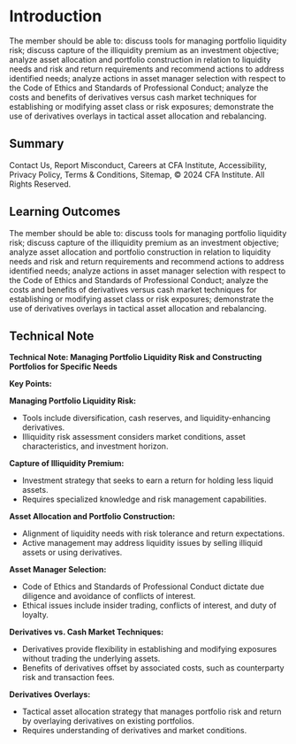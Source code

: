 # Introduction

The member should be able to: discuss tools for managing portfolio liquidity risk; discuss capture of the illiquidity premium as an investment objective; analyze asset allocation and portfolio construction in relation to liquidity needs and risk and return requirements and recommend actions to address identified needs; analyze actions in asset manager selection with respect to the Code of Ethics and Standards of Professional Conduct; analyze the costs and benefits of derivatives versus cash market techniques for establishing or modifying asset class or risk exposures; demonstrate the use of derivatives overlays in tactical asset allocation and rebalancing.

## Summary

Contact Us, Report Misconduct, Careers at CFA Institute, Accessibility, Privacy Policy, Terms & Conditions, Sitemap, © 2024 CFA Institute. All Rights Reserved.

## Learning Outcomes

The member should be able to: discuss tools for managing portfolio liquidity risk; discuss capture of the illiquidity premium as an investment objective; analyze asset allocation and portfolio construction in relation to liquidity needs and risk and return requirements and recommend actions to address identified needs; analyze actions in asset manager selection with respect to the Code of Ethics and Standards of Professional Conduct; analyze the costs and benefits of derivatives versus cash market techniques for establishing or modifying asset class or risk exposures; demonstrate the use of derivatives overlays in tactical asset allocation and rebalancing.

## Technical Note

**Technical Note: Managing Portfolio Liquidity Risk and Constructing Portfolios for Specific Needs**

**Key Points:**

**Managing Portfolio Liquidity Risk:**

* Tools include diversification, cash reserves, and liquidity-enhancing derivatives.
* Illiquidity risk assessment considers market conditions, asset characteristics, and investment horizon.

**Capture of Illiquidity Premium:**

* Investment strategy that seeks to earn a return for holding less liquid assets.
* Requires specialized knowledge and risk management capabilities.

**Asset Allocation and Portfolio Construction:**

* Alignment of liquidity needs with risk tolerance and return expectations.
* Active management may address liquidity issues by selling illiquid assets or using derivatives.

**Asset Manager Selection:**

* Code of Ethics and Standards of Professional Conduct dictate due diligence and avoidance of conflicts of interest.
* Ethical issues include insider trading, conflicts of interest, and duty of loyalty.

**Derivatives vs. Cash Market Techniques:**

* Derivatives provide flexibility in establishing and modifying exposures without trading the underlying assets.
* Benefits of derivatives offset by associated costs, such as counterparty risk and transaction fees.

**Derivatives Overlays:**

* Tactical asset allocation strategy that manages portfolio risk and return by overlaying derivatives on existing portfolios.
* Requires understanding of derivatives and market conditions.